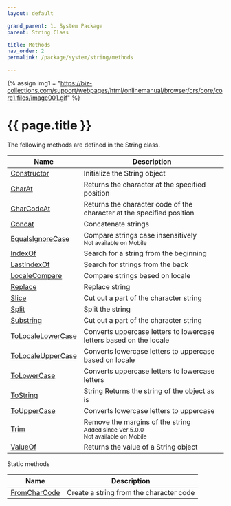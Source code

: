 ```yaml
---
layout: default

grand_parent: 1. System Package
parent: String Class

title: Methods
nav_order: 2
permalink: /package/system/string/methods

---
```

{% assign img1 = "https://biz-collections.com/support/webpages/html/onlinemanual/browser/crs/core/core1.files/image001.gif" %}


# {{ page.title }}

The following methods are defined in the String class.

|  Name | Description |
|-------|-------------|
|[Constructor](/package/system/string/methods/constructor) |Initialize the String object |
|[CharAt](/package/system/string/methods/charat) |Returns the character at the specified position |
|[CharCodeAt](/package/system/string/methods/charcodeat) |Returns the character code of the character at the specified position |
|[Concat](/package/system/string/methods/concat) |Concatenate strings |
|[EqualsIgnoreCase](/package/system/string/methods/equalsIgnoreCase) |Compare strings case insensitively <br><small>Not available on Mobile</small> |
|[IndexOf](/package/system/string/methods/indexOf) |Search for a string from the beginning |
|[LastIndexOf](/package/system/string/methods/lastIndexOf) |Search for strings from the back |
|[LocaleCompare](/package/system/string/methods/localeCompare) | Compare strings based on locale|
|[Replace](/package/system/string/methods/replace) |Replace string |
|[Slice](/package/system/string/methods/slice) |Cut out a part of the character string |
|[Split](/package/system/string/methods/split) |Split the string |
|[Substring](/package/system/string/methods/substring) |Cut out a part of the character string |
|[ToLocaleLowerCase](/package/system/string/methods/tolocalelowercase) |Converts uppercase letters to lowercase letters based on the locale |
|[ToLocaleUpperCase](/package/system/string/methods/tolocaleuppercase) |Converts lowercase letters to uppercase based on locale |
|[ToLowerCase](/package/system/string/methods/tolowercase) |Converts uppercase letters to lowercase letters |
|[ToString](/package/system/string/methods/tostring) |String Returns the string of the object as is |
|[ToUpperCase](/package/system/string/methods/touppercase) |Converts lowercase letters to uppercase |
|[Trim](/package/system/string/methods/trim) |Remove the margins of the string<br><small>Added since Ver.5.0.0<br>Not available on Mobile</small> |
|[ValueOf](/package/system/string/methods/valueof) |Returns the value of a String object |

Static methods

|  Name | Description |
|-------|-------------|
|[FromCharCode](/package/system/string/methods/fromcharcode) | Create a string from the character code |
